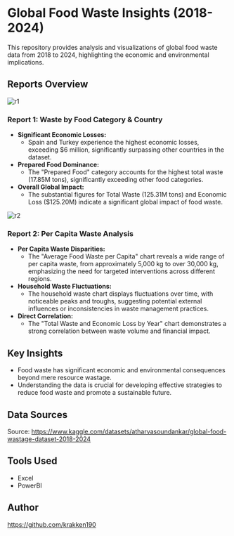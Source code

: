 # Global Food Waste Insights (2018-2024)

This repository provides analysis and visualizations of global food waste data from 2018 to 2024, highlighting the economic and environmental implications.

## Reports Overview

![r1](https://github.com/user-attachments/assets/18e7fba8-e585-452d-a8ab-344afe5f5d83)

### Report 1: Waste by Food Category & Country

* **Significant Economic Losses:**
    * Spain and Turkey experience the highest economic losses, exceeding $6 million, significantly surpassing other countries in the dataset.
* **Prepared Food Dominance:**
    * The "Prepared Food" category accounts for the highest total waste (17.85M tons), significantly exceeding other food categories.
* **Overall Global Impact:**
    * The substantial figures for Total Waste (125.31M tons) and Economic Loss ($125.20M) indicate a significant global impact of food waste.



![r2](https://github.com/user-attachments/assets/35ffa6e3-3ee0-4589-b2b3-82a1819b2d3a)

### Report 2: Per Capita Waste Analysis

* **Per Capita Waste Disparities:**
    * The "Average Food Waste per Capita" chart reveals a wide range of per capita waste, from approximately 5,000 kg to over 30,000 kg, emphasizing the need for targeted interventions across different regions.
* **Household Waste Fluctuations:**
    * The household waste chart displays fluctuations over time, with noticeable peaks and troughs, suggesting potential external influences or inconsistencies in waste management practices.
* **Direct Correlation:**
    * The "Total Waste and Economic Loss by Year" chart demonstrates a strong correlation between waste volume and financial impact.

## Key Insights

* Food waste has significant economic and environmental consequences beyond mere resource wastage.
* Understanding the data is crucial for developing effective strategies to reduce food waste and promote a sustainable future.

## Data Sources

Source: https://www.kaggle.com/datasets/atharvasoundankar/global-food-wastage-dataset-2018-2024

## Tools Used

* Excel
* PowerBI

## Author

https://github.com/krakken190
